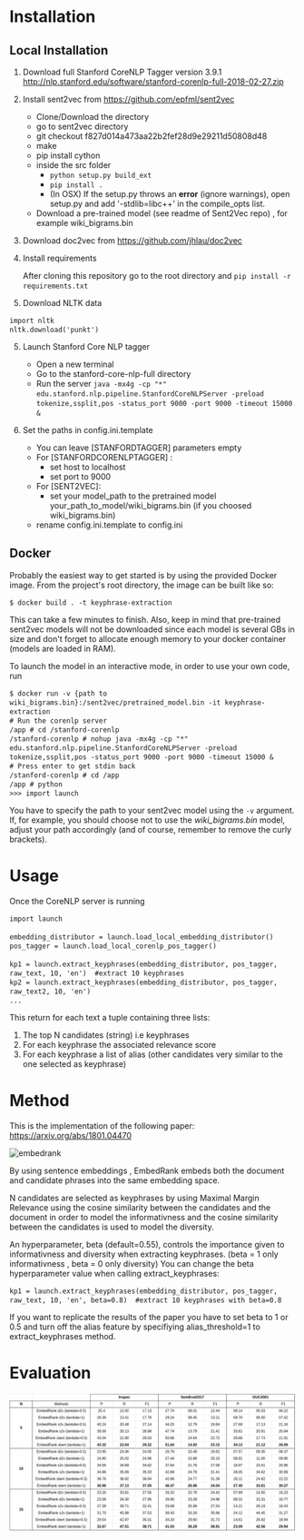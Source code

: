 # Installation

## Local Installation

1. Download full Stanford CoreNLP Tagger version 3.9.1
   http://nlp.stanford.edu/software/stanford-corenlp-full-2018-02-27.zip
2. Install sent2vec from
   https://github.com/epfml/sent2vec

   * Clone/Download the directory
   * go to sent2vec directory
   * git checkout f827d014a473aa22b2fef28d9e29211d50808d48
   * make
   * pip install cython
   * inside the src folder
     * ``python setup.py build_ext``
     * ``pip install . ``
     * (In OSX) If the setup.py throws an **error** (ignore warnings), open setup.py and add '-stdlib=libc++' in the compile_opts list.
   * Download a pre-trained model (see readme of Sent2Vec repo) , for example wiki_bigrams.bin
3. Download doc2vec from https://github.com/jhlau/doc2vec
4. Install requirements

   After cloning this repository go to the root directory and
   ``pip install -r requirements.txt``
5. Download NLTK data

```
import nltk 
nltk.download('punkt')
```

5. Launch Stanford Core NLP tagger

   * Open a new terminal
   * Go to the stanford-core-nlp-full directory
   * Run the server `java -mx4g -cp "*" edu.stanford.nlp.pipeline.StanfordCoreNLPServer -preload tokenize,ssplit,pos -status_port 9000 -port 9000 -timeout 15000 & `
6. Set the paths in config.ini.template

   * You can leave [STANFORDTAGGER] parameters empty
   * For [STANFORDCORENLPTAGGER] :
     * set host to localhost
     * set port to 9000
   * For [SENT2VEC]:
     * set your model_path to the pretrained model
       your_path_to_model/wiki_bigrams.bin (if you choosed wiki_bigrams.bin)
   * rename config.ini.template to config.ini

## Docker

Probably the easiest way to get started is by using the provided Docker image.
From the project's root directory, the image can be built like so:

```
$ docker build . -t keyphrase-extraction
```

This can take a few minutes to finish.
Also, keep in mind that pre-trained sent2vec models will not be downloaded since each model is several GBs in size and don't forget to allocate enough memory to your docker container (models are loaded in RAM).

To launch the model in an interactive mode, in order to use your own code, run

```
$ docker run -v {path to wiki_bigrams.bin}:/sent2vec/pretrained_model.bin -it keyphrase-extraction
# Run the corenlp server
/app # cd /stanford-corenlp
/stanford-corenlp # nohup java -mx4g -cp "*" edu.stanford.nlp.pipeline.StanfordCoreNLPServer -preload tokenize,ssplit,pos -status_port 9000 -port 9000 -timeout 15000 &
# Press enter to get stdin back
/stanford-corenlp # cd /app
/app # python
>>> import launch
```

You have to specify the path to your sent2vec model using the `-v` argument.
If, for example, you should choose not to use the *wiki_bigrams.bin* model, adjust your path accordingly (and of course, remember to remove the curly brackets).

# Usage

Once the CoreNLP server is running

```
import launch

embedding_distributor = launch.load_local_embedding_distributor()
pos_tagger = launch.load_local_corenlp_pos_tagger()

kp1 = launch.extract_keyphrases(embedding_distributor, pos_tagger, raw_text, 10, 'en')  #extract 10 keyphrases
kp2 = launch.extract_keyphrases(embedding_distributor, pos_tagger, raw_text2, 10, 'en')
...
```

This return for each text a tuple containing three lists:

1) The top N candidates (string) i.e keyphrases
2) For each keyphrase the associated relevance score
3) For each keyphrase a list of alias (other candidates very similar to the one selected
   as keyphrase)

# Method

This is the implementation of the following paper:
https://arxiv.org/abs/1801.04470

![embedrank](embedrank.gif)

By using sentence embeddings , EmbedRank embeds both the document and candidate phrases into the same embedding space.

N candidates are selected as keyphrases by using Maximal Margin Relevance using the cosine similarity between the candidates and the
document in order to model the informativness and the cosine
similarity between the candidates is used to model the diversity.

An hyperparameter, beta (default=0.55), controls the importance given to
informativness and diversity when extracting keyphrases.
(beta = 1 only informativness , beta = 0 only diversity)
You can change the beta hyperparameter value when calling extract_keyphrases:

```
kp1 = launch.extract_keyphrases(embedding_distributor, pos_tagger, raw_text, 10, 'en', beta=0.8)  #extract 10 keyphrases with beta=0.8

```

If you want to replicate the results of the paper you have to set beta to 1 or 0.5 and turn off the alias feature by specifiying alias_threshold=1 to extract_keyphrases method.

# Evaluation



![evaluation](evaluation.png)
